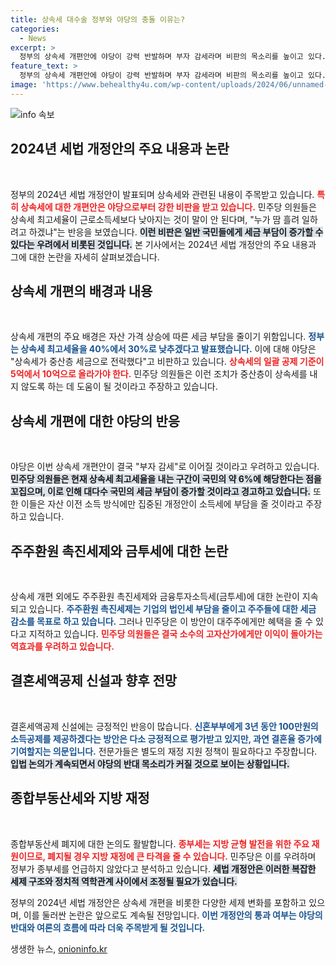 ```yaml
---
title: 상속세 대수술 정부와 야당의 충돌 이유는?
categories:
  - News
excerpt: >
  정부의 상속세 개편안에 야당이 강력 반발하며 부자 감세라며 비판의 목소리를 높이고 있다. 상속세 최고세율을 낮추면서 중산층의 세금 부담이 늘어날 것이라는 우려가 커지고 있는 상황. 클릭해 자세히 알아보세요!
feature_text: >
  정부의 상속세 개편안에 야당이 강력 반발하며 부자 감세라며 비판의 목소리를 높이고 있다. 상속세 최고세율을 낮추면서 중산층의 세금 부담이 늘어날 것이라는 우려가 커지고 있는 상황. 클릭해 자세히 알아보세요!
image: 'https://www.behealthy4u.com/wp-content/uploads/2024/06/unnamed-file.png'
---
```


<p><img src="https://www.behealthy4u.com/wp-content/uploads/2024/06/unnamed-file.png" alt="info 속보" /></p>

<h2 data-ke-size="size26">2024년 세법 개정안의 주요 내용과 논란</h2>

<p data-ke-size="size16">&nbsp;</p>

<p><button style="display: none;">목차 토글</button></p>

<p>정부의 2024년 세법 개정안이 발표되며 상속세와 관련된 내용이 주목받고 있습니다. <b><span style="color: #ee2323;">특히 상속세에 대한 개편안은 야당으로부터 강한 비판을 받고 있습니다.</span></b> 민주당 의원들은 상속세 최고세율이 근로소득세보다 낮아지는 것이 말이 안 된다며, "누가 땀 흘려 일하려고 하겠냐"는 반응을 보였습니다. <b><span style="background-color: #21538527;">이런 비판은 일반 국민들에게 세금 부담이 증가할 수 있다는 우려에서 비롯된 것입니다.</span></b> 본 기사에서는 2024년 세법 개정안의 주요 내용과 그에 대한 논란을 자세히 살펴보겠습니다.</p>

<h2 data-ke-size="size26">상속세 개편의 배경과 내용</h2>

<p data-ke-size="size16">&nbsp;</p>

<p>상속세 개편의 주요 배경은 자산 가격 상승에 따른 세금 부담을 줄이기 위함입니다. <b><span style="color: #1a5490;">정부는 상속세 최고세율을 40%에서 30%로 낮추겠다고 발표했습니다.</span></b> 이에 대해 야당은 "상속세가 중산층 세금으로 전락했다"고 비판하고 있습니다. <b><span style="color: #ee2323;">상속세의 일괄 공제 기준이 5억에서 10억으로 올라가야 한다.</span></b> 민주당 의원들은 이런 조치가 중산층이 상속세를 내지 않도록 하는 데 도움이 될 것이라고 주장하고 있습니다.</p>

<h2 data-ke-size="size26">상속세 개편에 대한 야당의 반응</h2>

<p data-ke-size="size16">&nbsp;</p>

<p>야당은 이번 상속세 개편안이 결국 "부자 감세"로 이어질 것이라고 우려하고 있습니다. <b><span style="background-color: #21538527;">민주당 의원들은 현재 상속세 최고세율을 내는 구간이 국민의 약 6%에 해당한다는 점을 꼬집으며, 이로 인해 대다수 국민의 세금 부담이 증가할 것이라고 경고하고 있습니다.</span></b> 또한 이들은 자산 이전 소득 방식에만 집중된 개정안이 소득세에 부담을 줄 것이라고 주장하고 있습니다.</p>

<h2 data-ke-size="size26">주주환원 촉진세제와 금투세에 대한 논란</h2>

<p data-ke-size="size16">&nbsp;</p>

<p>상속세 개편 외에도 주주환원 촉진세제와 금융투자소득세(금투세)에 대한 논란이 지속되고 있습니다. <b><span style="color: #1a5490;">주주환원 촉진세제는 기업의 법인세 부담을 줄이고 주주들에 대한 세금 감소를 목표로 하고 있습니다.</span></b> 그러나 민주당은 이 방안이 대주주에게만 혜택을 줄 수 있다고 지적하고 있습니다. <b><span style="color: #ee2323;">민주당 의원들은 결국 소수의 고자산가에게만 이익이 돌아가는 역효과를 우려하고 있습니다.</span></b></p>

<h2 data-ke-size="size26">결혼세액공제 신설과 향후 전망</h2>

<p data-ke-size="size16">&nbsp;</p>

<p>결혼세액공제 신설에는 긍정적인 반응이 많습니다. <b><span style="color: #1a5490;">신혼부부에게 3년 동안 100만원의 소득공제를 제공하겠다는 방안은 다소 긍정적으로 평가받고 있지만, 과연 결혼율 증가에 기여할지는 의문입니다.</span></b> 전문가들은 별도의 재정 지원 정책이 필요하다고 주장합니다. <b><span style="background-color: #21538527;">입법 논의가 계속되면서 야당의 반대 목소리가 커질 것으로 보이는 상황입니다.</span></b></p>

<h2 data-ke-size="size26">종합부동산세와 지방 재정</h2>

<p data-ke-size="size16">&nbsp;</p>

<p>종합부동산세 폐지에 대한 논의도 활발합니다. <b><span style="color: #ee2323;">종부세는 지방 균형 발전을 위한 주요 재원이므로, 폐지될 경우 지방 재정에 큰 타격을 줄 수 있습니다.</span></b> 민주당은 이를 우려하며 정부가 종부세를 언급하지 않았다고 분석하고 있습니다. <b><span style="background-color: #21538527;">세법 개정안은 이러한 복잡한 세제 구조와 정치적 역학관계 사이에서 조정될 필요가 있습니다.</span></b></p>

<p>정부의 2024년 세법 개정안은 상속세 개편을 비롯한 다양한 세제 변화를 포함하고 있으며, 이를 둘러싼 논란은 앞으로도 계속될 전망입니다. <b><span style="color: #1a5490;">이번 개정안의 통과 여부는 야당의 반대와 여론의 흐름에 따라 더욱 주목받게 될 것입니다.</span></b></p>
생생한 뉴스, <a href="https://onioninfo.kr" rel="dofollow">onioninfo.kr</a>


